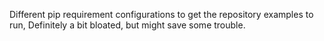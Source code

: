 Different pip requirement configurations to get the repository examples to run, Definitely a bit bloated, but might save some trouble.
